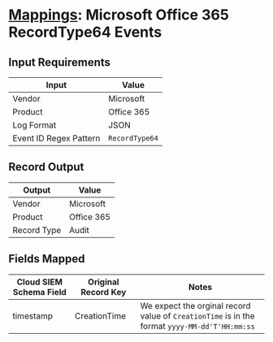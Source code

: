 # [Mappings](README.md): Microsoft Office 365 RecordType64 Events

## Input Requirements

|Input|Value|
|-----|-----|
|Vendor|Microsoft|
|Product|Office 365|
|Log Format|JSON|
|Event ID Regex Pattern|`RecordType64`|

## Record Output

|Output|Value|
|------|-----|
|Vendor|Microsoft|
|Product|Office 365|
|Record Type|Audit|

## Fields Mapped

|Cloud SIEM Schema Field|Original Record Key|Notes|
|-----------------------|-------------------|-----|
|timestamp|CreationTime|We expect the orginal record value of `CreationTime` is in the format `yyyy-MM-dd'T'HH:mm:ss`|

